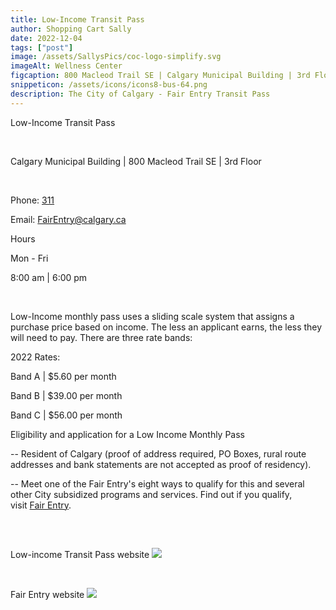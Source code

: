 ```yaml
---
title: Low-Income Transit Pass
author: Shopping Cart Sally
date: 2022-12-04
tags: ["post"]
image: /assets/SallysPics/coc-logo-simplify.svg
imageAlt: Wellness Center
figcaption: 800 Macleod Trail SE | Calgary Municipal Building | 3rd Floor
snippeticon: /assets/icons/icons8-bus-64.png
description: The City of Calgary - Fair Entry Transit Pass
---
```


<p class="subHeader">Low-Income Transit Pass</p>
<br>

Calgary Municipal Building  | 800 Macleod Trail SE | 3rd Floor

<br>

Phone: <a href="tel:311">311</a>

Email: <a href="mailto:FairEntry@calgary.ca">FairEntry@calgary.ca</a>

<p class="subHeader">Hours</p>

Mon - Fri

8:00 am | 6:00 pm


<br>

Low-Income monthly pass uses a sliding scale system that assigns a purchase price based on income. The less an applicant earns, the less they will need to pay. There are three rate bands:

<p class="subHeader">2022 Rates:</p>

Band A | $5.60 per month

Band B | $39.00 per month

Band C | $56.00 per month

<p class="subHeader">Eligibility and application for a Low Income Monthly Pass</p>

-- Resident of Calgary (proof of address required, PO Boxes, rural route addresses and bank statements are not accepted as proof of residency).

-- Meet one of the Fair Entry's eight ways to qualify for this and several other City subsidized programs and services. Find out if you qualify, visit <a href="https://www.calgary.ca/social-services/low-income/fair-entry-subsidy.html" target="_blank">Fair Entry</a>.

<pre>


</pre>

<div class="post__link">
<p>Low-income Transit Pass website
<a href="https://www.calgary.ca/content/transit/en/home/fares---passes/passes/low-income-monthly-pass.html" target="_blank"><img src="/assets/SallysPics/Calgary-Transit-Logo.svg"></a>
</div>

<br>

<div class="post__link">
<p>Fair Entry website
<a href="https://www.calgary.ca/social-services/low-income/fair-entry-subsidy.html" target="_blank"><img src="/assets/SallysPics/coc-logo-simplify.svg"></a>
</div>
